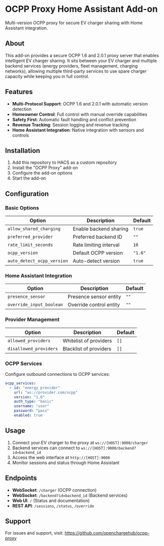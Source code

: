 # OCPP Proxy Home Assistant Add-on

Multi-version OCPP proxy for secure EV charger sharing with Home Assistant integration.

## About

This add-on provides a secure OCPP 1.6 and 2.0.1 proxy server that enables intelligent EV charger sharing. It sits between your EV charger and multiple backend services (energy providers, fleet management, charging networks), allowing multiple third-party services to use spare charger capacity while keeping you in full control.

## Features

- **Multi-Protocol Support**: OCPP 1.6 and 2.0.1 with automatic version detection
- **Homeowner Control**: Full control with manual override capabilities
- **Safety First**: Automatic fault handling and conflict prevention
- **Revenue Tracking**: Session logging and revenue tracking
- **Home Assistant Integration**: Native integration with sensors and controls

## Installation

1. Add this repository to HACS as a custom repository
2. Install the "OCPP Proxy" add-on
3. Configure the add-on options
4. Start the add-on

## Configuration

### Basic Options

| Option | Description | Default |
|--------|-------------|---------|
| `allow_shared_charging` | Enable backend sharing | `true` |
| `preferred_provider` | Preferred backend ID | `""` |
| `rate_limit_seconds` | Rate limiting interval | `10` |
| `ocpp_version` | Default OCPP version | `"1.6"` |
| `auto_detect_ocpp_version` | Auto-detect version | `true` |

### Home Assistant Integration

| Option | Description | Default |
|--------|-------------|---------|
| `presence_sensor` | Presence sensor entity | `""` |
| `override_input_boolean` | Override control entity | `""` |

### Provider Management

| Option | Description | Default |
|--------|-------------|---------|
| `allowed_providers` | Whitelist of providers | `[]` |
| `disallowed_providers` | Blacklist of providers | `[]` |

### OCPP Services

Configure outbound connections to OCPP services:

```yaml
ocpp_services:
  - id: "energy_provider"
    url: "ws://provider.com/ocpp"
    version: "1.6"
    auth_type: "basic"
    username: "user"
    password: "pass"
    enabled: true
```

## Usage

1. Connect your EV charger to the proxy at `ws://[HOST]:9000/charger`
2. Backend services can connect to `ws://[HOST]:9000/backend?id=backend_id`
3. Access the web interface at `http://[HOST]:9000`
4. Monitor sessions and status through Home Assistant

## Endpoints

- **WebSocket**: `/charger` (OCPP connection)
- **WebSocket**: `/backend?id=backend_id` (Backend services)
- **Web UI**: `/` (Status and documentation)
- **REST API**: `/sessions`, `/status`, `/override`

## Support

For issues and support, visit: https://github.com/openchargehub/ocpp-proxy